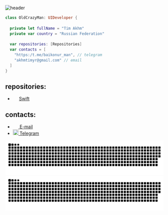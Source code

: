 ![header](https://capsule-render.vercel.app/api?type=waving&color=gradient&height=140&section=header&text=Hello,%20World!&fontSize=45&animation=twinkling&fontAlignY=38&desc=Welcome%20to%20my%20GitHub%20profile!&descAlignY=62&descAlign=50)

```swift
class OldCrazyMan: UIDeveloper {
 
  private let fullName = "Tim Akhm"
  private var country = "Russian Federation"
  
  var repositories: [Repositories]
  var contacts = [
    "https:/t.me/baikonur_man", // telegram
    "akhmtimyr@gmail.com" // email
  ]
}
```
## repositories:
- <img src="https://w7.pngwing.com/pngs/753/385/png-transparent-swift-computer-icons-others-miscellaneous-logo-mobile-app-development-thumbnail.png" width=16 height=14 /> <a href="https://github.com/OldCrazyMan?tab=repositories">Swift</a>

## contacts:
- <a href="mailto:ahtirus@mail.ru"><img src="https://upload.wikimedia.org/wikipedia/commons/thumb/7/7e/Gmail_icon_%282020%29.svg/768px-Gmail_icon_%282020%29.svg.png" width=18 height=14 />  E-mail</a>
- <a href="https://t.me/baikonur_man"><img src="https://upload.wikimedia.org/wikipedia/commons/thumb/8/82/Telegram_logo.svg/768px-Telegram_logo.svg.png" width=18 height=18 />  Telegram</a>

![github contribution grid snake animation](https://raw.githubusercontent.com/teuchezh/teuchezh/output/github-contribution-grid-snake-dark.svg#gh-dark-mode-only)
![github contribution grid snake animation](https://raw.githubusercontent.com/teuchezh/teuchezh/output/github-contribution-grid-snake.svg#gh-light-mode-only)

